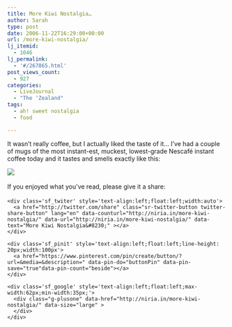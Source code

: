 ```yaml
---
title: More Kiwi Nostalgia…
author: Sarah
type: post
date: 2006-11-22T16:29:00+00:00
url: /more-kiwi-nostalgia/
lj_itemid:
  - 1046
lj_permalink:
  - '#/267865.html'
post_views_count:
  - 927
categories:
  - LiveJournal
  - "The 'Zealand"
tags:
  - ah! sweet nostalgia
  - food

---
```

<div id="fb-root">
</div>

It wasn&#8217;t really coffee, but I actually liked the taste of it&#8230; I&#8217;ve had a couple of mugs of the most instant-est, muckest, lowest-grade Nescafé instant coffee today and it tastes and smells exactly like&nbsp;this:

![][1]

<div class='sfsi_Sicons' style='width: 100%; display: inline-block; vertical-align: middle; text-align:left'>
  <div style='margin:0px 8px 0px 0px; line-height: 24px'>
    <span>If you enjoyed what you've read, please give it a share:</span>
  </div>
  
  <div class='sfsi_socialwpr'>
    <div class='sf_fb' style='text-align:left;width:125px'>
      <div class="fb-like" href="http://niria.in/more-kiwi-nostalgia/" width="180" send="false" showfaces="false"  action="like" data-share="true"data-layout="button_count" >
      </div>
    </div>
    
    <div class='sf_twiter' style='text-align:left;float:left;width:auto'>
      <a href="http://twitter.com/share" class="sr-twitter-button twitter-share-button" lang="en" data-counturl="http://niria.in/more-kiwi-nostalgia/" data-url="http://niria.in/more-kiwi-nostalgia/" data-text="More Kiwi Nostalgia&#8230;" ></a>
    </div>
    
    <div class='sf_pinit' style='text-align:left;float:left;line-height: 20px;width:100px'>
      <a href="https://www.pinterest.com/pin/create/button/?url=&media=&description=" data-pin-do="buttonPin" data-pin-save="true"data-pin-count="beside"></a>
    </div>
    
    <div class='sf_google' style='text-align:left;float:left;max-width:62px;min-width:35px;'>
      <div class="g-plusone" data-href="http://niria.in/more-kiwi-nostalgia/" data-size="large" >
      </div>
    </div>
  </div>
</div>

 [1]: http://www.nestle.com.au/NR/rdonlyres/D26ACB19-7DE8-4191-835B-8A9A988E4857/75796/215x215_coffeemilk_01.jpg